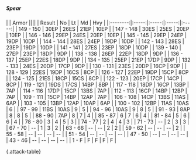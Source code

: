 ##### Spear

|      |   Armor   ||||
|   Result   |   No   |   Lt   |   Md   |   Hvy   |
|:--------:|:-----:|:-----:|:-----:|:-----:|
| 149 - 150 | 30EP | 26ES | 21EP | 10EP |
| 147 - 148 | 30ES | 25ES | 20EP | 10EP |
| 146 - 146 | 29EP | 24ES | 20EP | 10EP |
| 145 - 145 | 29EP | 24EP | 19DP | 10DP |
| 144 - 144 | 28ES | 24EP | 19DP | 10DP |
| 142 - 143 | 28ES | 23EP | 19DP | 10DP |
| 141 - 141 | 27ES | 23EP | 18DP | 10DP |
| 139 - 140 | 27EP | 23EP | 18DP | 9DP |
| 138 - 138 | 26EP | 22EP | 18DP | 9DP |
| 136 - 137 | 25EP | 22ES | 18DP | 9DP |
| 134 - 135 | 25EP | 21EP | 17DP | 9DP |
| 132 - 133 | 24ES | 20DP | 17CP | 9DP |
| 130 - 131 | 23ES | 20DP | 16CP | 9DP |
| 128 - 129 | 22ES | 19DP | 16CS | 8CP |
| 126 - 127 | 22EP | 19DP | 15CP | 8CP |
| 124 - 125 | 21ES | 18CP | 15CS | 8CP |
| 122 - 123 | 20EP | 17CP | 14CP | 8CP |
| 119 - 121 | 19DS | 17CS | 14BP | 8BP |
| 117 - 118 | 18DP | 16CP | 13BP | 7AP |
| 114 - 116 | 17DP | 15CP | 13BS | 7AP |
| 112 - 113 | 16CP | 14BP | 12BP | 7AP |
| 109 - 111 | 15CP | 14BP | 12AP | 7AP |
| 106 - 108 | 14CP | 13BS | 11AS | 6AP |
| 103 - 105 | 13BP | 12AP | 10AP | 6AP |
| 100 - 102 | 12BP | 11AS | 10AS | 6 |
| 97 - 99 | 11BS | 10AS | 9 | 5 |
| 94 - 96 | 10AS | 9 | 8 | 5 |
| 91 - 93 | 8AP | 8 | 8 | 5 |
| 88 - 90 | 7AP | 8 | 7 | 4 |
| 85 - 87 | 6 | 7 | 6 | 4 |
| 81 - 84 | 5 | 6 | 6 | 4 |
| 78 - 80 | 3 | 4 | 5 | 3 |
| 74 - 77 | 2 | 4 | 4 | 3 |
| 71 - 73 | --  | 2 | 3 | 3 |
| 67 - 70 | --  | 1 | 3 | 2 |
| 63 - 66 | --  | --  | 2 | 2 |
| 59 - 62 | --  | --  | --  | 2 |
| 55 - 58 | --  | --  | --  | --  |
| 51 - 54 | --  | --  | --  | --  |
| 47 - 50 | --  | --  | --  | --  |
| 43 - 46 | --  | --  | --  | --  |
| 1 - F | F | F | F | F |

{.attack-table}
